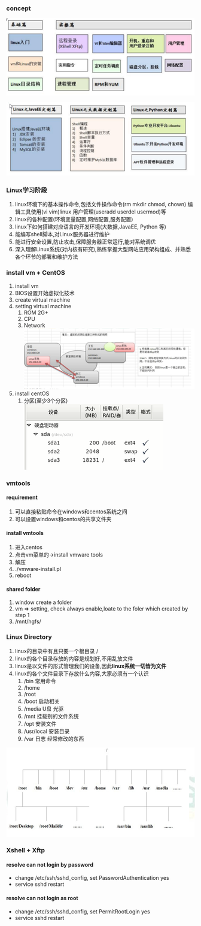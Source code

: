### concept
![](./images/learn-1.png)

![](./images/learn-2.png)

### Linux学习阶段
1. linux环境下的基本操作命令,包括文件操作命令(rm mkdir chmod, chown) 编辑工具使用(vi vim)linux 用户管理(useradd userdel usermod)等
2. linux的各种配置(环境变量配置,网络配置,服务配置)
3. linux下如何搭建对应语言的开发环境(大数据,JavaEE, Python 等)
4. 能编写shell脚本,对Linux服务器进行维护
5. 能进行安全设置,防止攻击,保障服务器正常运行,能对系统调优
6. 深入理解Linux系统(对内核有研究),熟练掌握大型网站应用架构组成、并熟悉各个环节的部署和维护方法

### install vm + CentOS
1. install vm
2. BIOS设置开始虚拟化技术
3. create virtual machine
4. setting virtual machine
   1. ROM  2G+
   2. CPU
   3. Network
    ![](./images/learn-3.png)
5. install centOS
   1. 分区(至少3个分区)
    ![](./images/learn-4.png)


### vmtools
#### requirement
1. 可以直接粘贴命令在windows和centos系统之间
2. 可以设置windows和centos的共享文件夹

#### install vmtools
1. 进入centos
2. 点击vm菜单的->install vmware tools
3. 解压
4. ./vmware-install.pl
5. reboot

#### shared folder
1. window create a folder
2. vm => setting, check always enable,loate to the foler which created by step 1
3. /mnt/hgfs/


### Linux Directory
1. linux的目录中有且只要一个根目录 /
2. linux的各个目录存放的内容是规划好,不用乱放文件
3. linux是以文件的形式管理我们的设备,因此**linux系统一切皆为文件**
4. linux的各个文件目录下存放什么内容,大家必须有一个认识
   1. /bin        常用命令
   2. /home
   3. /root
   4. /boot       启动相关
   5. /media      U盘 光驱
   6. /mnt        挂载别的文件系统
   7. /opt        安装文件
   8. /usr/local  安装目录
   9. /var        日志 经常修改的东西

![](./images/learn-5.png)

### Xshell + Xftp
#### resolve can not login by password
- change /etc/ssh/sshd_config, set PasswordAuthentication yes
- service sshd restart
#### resolve can not login as root
- change /etc/ssh/sshd_config, set PermitRootLogin yes
- service sshd restart